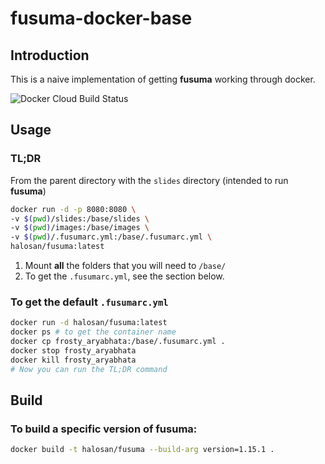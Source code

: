# fusuma-docker-base

## Introduction
This is a naive implementation of getting **fusuma** working through docker.

![Docker Cloud Build Status](https://img.shields.io/docker/cloud/build/halosan/fusuma.svg?style=flat-square)

## Usage

### TL;DR

From the parent directory with the `slides` directory (intended to run **fusuma**)

  ```bash
  docker run -d -p 8080:8080 \
  -v $(pwd)/slides:/base/slides \
  -v $(pwd)/images:/base/images \
  -v $(pwd)/.fusumarc.yml:/base/.fusumarc.yml \
  halosan/fusuma:latest
  ```

  1. Mount **all** the folders that you will need to `/base/`
  2. To get the `.fusumarc.yml`, see the section below.


### To get the default `.fusumarc.yml`

  ```bash
  docker run -d halosan/fusuma:latest
  docker ps # to get the container name
  docker cp frosty_aryabhata:/base/.fusumarc.yml .
  docker stop frosty_aryabhata
  docker kill frosty_aryabhata
  # Now you can run the TL;DR command
  ```

## Build

### To build a specific version of fusuma:

```bash
docker build -t halosan/fusuma --build-arg version=1.15.1 .
```


